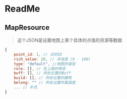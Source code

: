 # ReadMe
## MapResource
> 这个JSON是设置地图上某个具体的点值的资源等数据
```js
{
    point_id: 1, // 点的ID
    rich_value: 20, // 丰饶度 (0 - 100)
    type: "default", //地图的类型
    role: [], // 在上面的角色
    buff: [], // 所处位置的Buff
    build: [], // 所处位置的建筑
    belong: "" // 所处位置所属国度
    ... // 补充
}
```